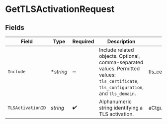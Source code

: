 # GetTLSActivationRequest


## Fields

| Field                                                                                                                                   | Type                                                                                                                                    | Required                                                                                                                                | Description                                                                                                                             | Example                                                                                                                                 |
| --------------------------------------------------------------------------------------------------------------------------------------- | --------------------------------------------------------------------------------------------------------------------------------------- | --------------------------------------------------------------------------------------------------------------------------------------- | --------------------------------------------------------------------------------------------------------------------------------------- | --------------------------------------------------------------------------------------------------------------------------------------- |
| `Include`                                                                                                                               | **string*                                                                                                                               | :heavy_minus_sign:                                                                                                                      | Include related objects. Optional, comma-separated values. Permitted values: `tls_certificate`, `tls_configuration`, and `tls_domain`.<br/> | tls_certificate,tls_configuration,tls_domain                                                                                            |
| `TLSActivationID`                                                                                                                       | *string*                                                                                                                                | :heavy_check_mark:                                                                                                                      | Alphanumeric string identifying a TLS activation.                                                                                       | aCtguUGZzb2W9Euo4moOR                                                                                                                   |